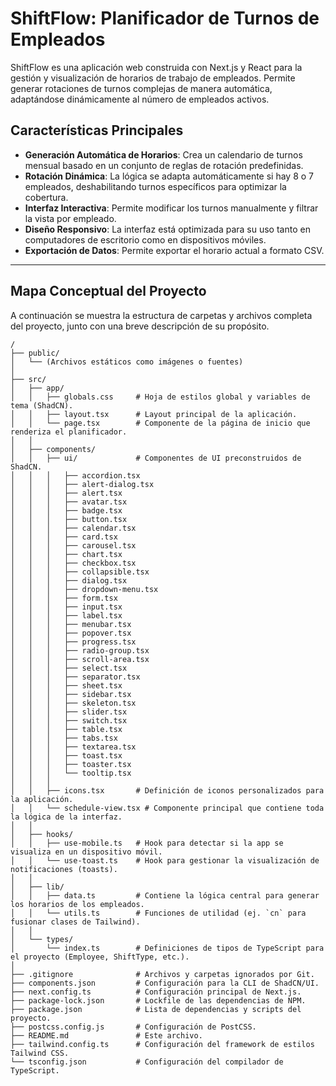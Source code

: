 # ShiftFlow: Planificador de Turnos de Empleados

ShiftFlow es una aplicación web construida con Next.js y React para la gestión y visualización de horarios de trabajo de empleados. Permite generar rotaciones de turnos complejas de manera automática, adaptándose dinámicamente al número de empleados activos.

## Características Principales

-   **Generación Automática de Horarios**: Crea un calendario de turnos mensual basado en un conjunto de reglas de rotación predefinidas.
-   **Rotación Dinámica**: La lógica se adapta automáticamente si hay 8 o 7 empleados, deshabilitando turnos específicos para optimizar la cobertura.
-   **Interfaz Interactiva**: Permite modificar los turnos manualmente y filtrar la vista por empleado.
-   **Diseño Responsivo**: La interfaz está optimizada para su uso tanto en computadores de escritorio como en dispositivos móviles.
-   **Exportación de Datos**: Permite exportar el horario actual a formato CSV.

---

## Mapa Conceptual del Proyecto

A continuación se muestra la estructura de carpetas y archivos completa del proyecto, junto con una breve descripción de su propósito.

```
/
├── public/
│   └── (Archivos estáticos como imágenes o fuentes)
│
├── src/
│   ├── app/
│   │   ├── globals.css     # Hoja de estilos global y variables de tema (ShadCN).
│   │   ├── layout.tsx      # Layout principal de la aplicación.
│   │   └── page.tsx        # Componente de la página de inicio que renderiza el planificador.
│   │
│   ├── components/
│   │   ├── ui/             # Componentes de UI preconstruidos de ShadCN.
│   │   │   ├── accordion.tsx
│   │   │   ├── alert-dialog.tsx
│   │   │   ├── alert.tsx
│   │   │   ├── avatar.tsx
│   │   │   ├── badge.tsx
│   │   │   ├── button.tsx
│   │   │   ├── calendar.tsx
│   │   │   ├── card.tsx
│   │   │   ├── carousel.tsx
│   │   │   ├── chart.tsx
│   │   │   ├── checkbox.tsx
│   │   │   ├── collapsible.tsx
│   │   │   ├── dialog.tsx
│   │   │   ├── dropdown-menu.tsx
│   │   │   ├── form.tsx
│   │   │   ├── input.tsx
│   │   │   ├── label.tsx
│   │   │   ├── menubar.tsx
│   │   │   ├── popover.tsx
│   │   │   ├── progress.tsx
│   │   │   ├── radio-group.tsx
│   │   │   ├── scroll-area.tsx
│   │   │   ├── select.tsx
│   │   │   ├── separator.tsx
│   │   │   ├── sheet.tsx
│   │   │   ├── sidebar.tsx
│   │   │   ├── skeleton.tsx
│   │   │   ├── slider.tsx
│   │   │   ├── switch.tsx
│   │   │   ├── table.tsx
│   │   │   ├── tabs.tsx
│   │   │   ├── textarea.tsx
│   │   │   ├── toast.tsx
│   │   │   ├── toaster.tsx
│   │   │   └── tooltip.tsx
│   │   │
│   │   ├── icons.tsx       # Definición de iconos personalizados para la aplicación.
│   │   └── schedule-view.tsx # Componente principal que contiene toda la lógica de la interfaz.
│   │
│   ├── hooks/
│   │   ├── use-mobile.ts   # Hook para detectar si la app se visualiza en un dispositivo móvil.
│   │   └── use-toast.ts    # Hook para gestionar la visualización de notificaciones (toasts).
│   │
│   ├── lib/
│   │   ├── data.ts         # Contiene la lógica central para generar los horarios de los empleados.
│   │   └── utils.ts        # Funciones de utilidad (ej. `cn` para fusionar clases de Tailwind).
│   │
│   └── types/
│       └── index.ts        # Definiciones de tipos de TypeScript para el proyecto (Employee, ShiftType, etc.).
│
├── .gitignore              # Archivos y carpetas ignorados por Git.
├── components.json         # Configuración para la CLI de ShadCN/UI.
├── next.config.ts          # Configuración principal de Next.js.
├── package-lock.json       # Lockfile de las dependencias de NPM.
├── package.json            # Lista de dependencias y scripts del proyecto.
├── postcss.config.js       # Configuración de PostCSS.
├── README.md               # Este archivo.
├── tailwind.config.ts      # Configuración del framework de estilos Tailwind CSS.
└── tsconfig.json           # Configuración del compilador de TypeScript.
```
